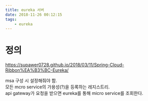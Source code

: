 ```yaml
---
title: eureka 서버
date: 2018-11-26 00:12:15
tags:
    - eureka
---
```


# 정의
<https://supawer0728.github.io/2018/03/11/Spring-Cloud-Ribbon%EA%B3%BC-Eureka/>  

msa 구성 시 설정해줘야 함.  
모든 mcro service의 가용성(?)을 등록하는 레지스트리.  
api gateway가 요청을 받으면 eureka를 통해 micro service를 조회한다.  

<!-- more -->